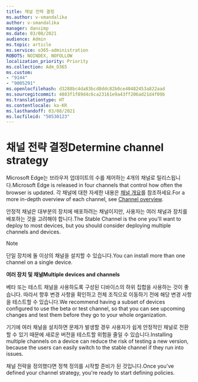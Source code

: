 ```yaml
---
title: 채널 전략 결정
ms.author: v-smandalika
author: v-smandalika
manager: dansimp
ms.date: 03/08/2021
audience: Admin
ms.topic: article
ms.service: o365-administration
ROBOTS: NOINDEX, NOFOLLOW
localization_priority: Priority
ms.collection: Adm_O365
ms.custom:
- "9144"
- "9005291"
ms.openlocfilehash: d3288bc4da83bcd8ddc82b0ce40482453a822aad
ms.sourcegitcommit: 4883f1f89d4c6ca23161e9a43ff206ad21d4f09b
ms.translationtype: HT
ms.contentlocale: ko-KR
ms.lasthandoff: 03/08/2021
ms.locfileid: "50530123"
---
```

# <a name="determine-channel-strategy"></a><span data-ttu-id="9a5b3-102">채널 전략 결정</span><span class="sxs-lookup"><span data-stu-id="9a5b3-102">Determine channel strategy</span></span>

<span data-ttu-id="9a5b3-103">Microsoft Edge는 브라우저 업데이트의 수를 제어하는 4개의 채널로 릴리스됩니다.</span><span class="sxs-lookup"><span data-stu-id="9a5b3-103">Microsoft Edge is released in four channels that control how often the browser is updated.</span></span> <span data-ttu-id="9a5b3-104">각 채널에 대한 자세한 내용은 [채널 개요](https://docs.microsoft.com/DeployEdge/microsoft-edge-channels#channel-overview)를 참조하세요.</span><span class="sxs-lookup"><span data-stu-id="9a5b3-104">For a more in-depth overview of each channel, see [Channel overview](https://docs.microsoft.com/DeployEdge/microsoft-edge-channels#channel-overview).</span></span>

<span data-ttu-id="9a5b3-105">안정적 채널은 대부분의 장치에 배포하려는 채널이지만, 사용자는 여러 채널과 장치를 배포하는 것을 고려해야 합니다.</span><span class="sxs-lookup"><span data-stu-id="9a5b3-105">The Stable Channel is the one you'll want to deploy to most devices, but you should consider deploying multiple channels and devices.</span></span>

> [!NOTE]
> <span data-ttu-id="9a5b3-106">단일 장치에 둘 이상의 채널을 설치할 수 있습니다.</span><span class="sxs-lookup"><span data-stu-id="9a5b3-106">You can install more than one channel on a single device.</span></span>

<span data-ttu-id="9a5b3-107">**여러 장치 및 채널**</span><span class="sxs-lookup"><span data-stu-id="9a5b3-107">**Multiple devices and channels**</span></span>

<span data-ttu-id="9a5b3-108">베타 또는 테스트 채널을 사용하도록 구성된 디바이스의 하위 집합을 사용하는 것이 좋습니다. 따라서 향후 변경 사항을 확인하고 전체 조직으로 이동하기 전에 해당 변경 사항을 테스트할 수 있습니다.</span><span class="sxs-lookup"><span data-stu-id="9a5b3-108">We recommend having a subset of devices configured to use the beta or test channel, so that you can see upcoming changes and test them before they go to your whole organization.</span></span>

<span data-ttu-id="9a5b3-109">기기에 여러 채널을 설치하면 문제가 발생할 경우 사용자가 쉽게 안정적인 채널로 전환할 수 있기 때문에 새로운 버전을 테스트할 위험을 줄일 수 있습니다.</span><span class="sxs-lookup"><span data-stu-id="9a5b3-109">Installing multiple channels on a device can reduce the risk of testing a new version, because the users can easily switch to the stable channel if they run into issues.</span></span>

<span data-ttu-id="9a5b3-110">채널 전략을 정의했다면 정책 정의를 시작할 준비가 된 것입니다.</span><span class="sxs-lookup"><span data-stu-id="9a5b3-110">Once you've defined your channel strategy, you're ready to start defining policies.</span></span>

